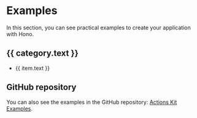 <script setup>
import { data } from './index.data.ts'
</script>

# Examples

In this section, you can see practical examples to create your application with Hono.

<div v-for="sections of data">
  <section v-for="category of sections">
    <h2>{{ category.text }}</h2>
    <ul v-for="item of category.items">
      <li><a :href="item.link">{{ item.text }}</a></li>
    </ul>
  </section>
</div>

## GitHub repository

You can also see the examples in the GitHub repository: [Actions Kit Examples](https://github.com/luxass/actions-kit/tree/main/examples).
